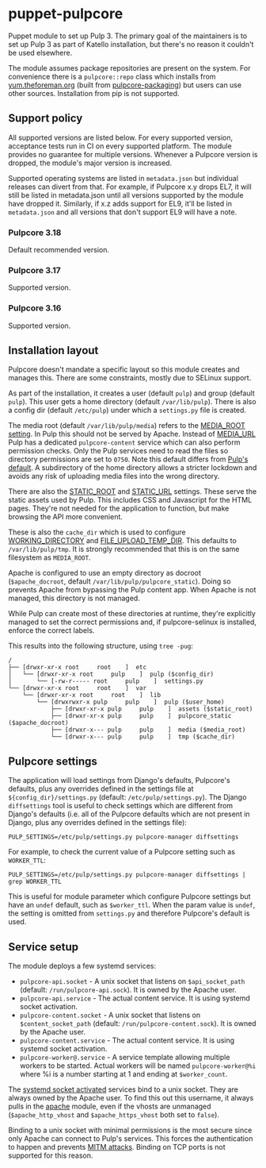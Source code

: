 # puppet-pulpcore

Puppet module to set up Pulp 3. The primary goal of the maintainers is to set up Pulp 3 as part of Katello installation, but there's no reason it couldn't be used elsewhere.

The module assumes package repositories are present on the system. For convenience there is a `pulpcore::repo` class which installs from [yum.theforeman.org](https://yum.theforeman.org/pulpcore) (built from [pulpcore-packaging](https://github.com/theforeman/pulpcore-packaging)) but users can use other sources. Installation from pip is not supported.

## Support policy

All supported versions are listed below. For every supported version, acceptance tests run in CI on every supported platform. The module provides no guarantee for multiple versions. Whenever a Pulpcore version is dropped, the module's major version is increased.

Supported operating systems are listed in `metadata.json` but individual releases can divert from that. For example, if Pulpcore x.y drops EL7, it will still be listed in metadata.json until all versions supported by the module have dropped it. Similarly, if x.z adds support for EL9, it'll be listed in `metadata.json` and all versions that don't support EL9 will have a note.

### Pulpcore 3.18

Default recommended version.

### Pulpcore 3.17

Supported version.

### Pulpcore 3.16

Supported version.

## Installation layout

Pulpcore doesn't mandate a specific layout so this module creates and manages this. There are some constraints, mostly due to SELinux support.

As part of the installation, it creates a user (default `pulp`) and group (default `pulp`). This user gets a home directory (default `/var/lib/pulp`). There is also a config dir (default `/etc/pulp`) under which a `settings.py` file is created.

The media root (default `/var/lib/pulp/media`) refers to the [MEDIA_ROOT setting](https://docs.djangoproject.com/en/2.2/ref/settings/#media-root). In Pulp this should not be served by Apache. Instead of [MEDIA_URL](https://docs.djangoproject.com/en/2.2/ref/settings/#media-url) Pulp has a dedicated `pulpcore-content` service which can also perform permission checks. Only the Pulp services need to read the files so directory permissions are set to `0750`. Note this default differs from [Pulp's default](https://docs.pulpproject.org/settings.html#media-root). A subdirectory of the home directory allows a stricter lockdown and avoids any risk of uploading media files into the wrong directory.

There are also the [STATIC_ROOT](https://docs.djangoproject.com/en/2.2/ref/settings/#std:setting-STATIC_ROOT) and [STATIC_URL](https://docs.djangoproject.com/en/2.2/ref/settings/#static-url) settings. These serve the static assets used by Pulp. This includes CSS and Javascript for the HTML pages. They're not needed for the application to function, but make browsing the API more convenient.

These is also the `cache_dir` which is used to configure [WORKING_DIRECTORY](https://docs.pulpproject.org/settings.html#working-directory) and [FILE_UPLOAD_TEMP_DIR](https://docs.djangoproject.com/en/2.2/ref/settings/#file-upload-temp-dir). This defaults to `/var/lib/pulp/tmp`. It is strongly recommended that this is on the same filesystem as `MEDIA_ROOT`.

Apache is configured to use an empty directory as docroot (`$apache_docroot`, default `/var/lib/pulp/pulpcore_static`). Doing so prevents Apache from bypassing the Pulp content app. When Apache is not managed, this directory is not managed.

While Pulp can create most of these directories at runtime, they're explicitly managed to set the correct permissions and, if pulpcore-selinux is installed, enforce the correct labels.

This results into the following structure, using `tree -pug`:
```
/
├── [drwxr-xr-x root     root    ]  etc
│   └── [drwxr-xr-x root     pulp    ]  pulp ($config_dir)
│       └── [-rw-r----- root     pulp    ]  settings.py
└── [drwxr-xr-x root     root    ]  var
    └── [drwxr-xr-x root     root    ]  lib
        └── [drwxrwxr-x pulp     pulp    ]  pulp ($user_home)
            ├── [drwxr-xr-x pulp     pulp    ]  assets ($static_root)
            ├── [drwxr-xr-x pulp     pulp    ]  pulpcore_static ($apache_docroot)
            ├── [drwxr-x--- pulp     pulp    ]  media ($media_root)
            └── [drwxr-x--- pulp     pulp    ]  tmp ($cache_dir)
```

## Pulpcore settings

The application will load settings from Django's defaults, Pulpcore's defaults, plus any overrides defined in the settings file at `${config_dir}/settings.py` (default: `/etc/pulp/settings.py`). The Django `diffsettings` tool is useful to check settings which are different from Django's defaults (i.e. all of the Pulpcore defaults which are not present in Django, plus any overrides defined in the settings file):

```shell
PULP_SETTINGS=/etc/pulp/settings.py pulpcore-manager diffsettings
```

For example, to check the current value of a Pulpcore setting such as `WORKER_TTL`:

```shell
PULP_SETTINGS=/etc/pulp/settings.py pulpcore-manager diffsettings | grep WORKER_TTL
```

This is useful for module parameter which configure Pulpcore settings but have an `undef` default, such as `$worker_ttl`.  When the param value is `undef`, the setting is omitted from `settings.py` and therefore Pulpcore's default is used.

## Service setup

The module deploys a few systemd services:
* `pulpcore-api.socket` - A unix socket that listens on `$api_socket_path` (default: `/run/pulpcore-api.sock`). It is owned by the Apache user.
* `pulpcore-api.service` - The actual content service. It is using systemd socket activation.
* `pulpcore-content.socket` - A unix socket that listens on `$content_socket_path` (default: `/run/pulpcore-content.sock`). It is owned by the Apache user.
* `pulpcore-content.service` - The actual content service. It is using systemd socket activation.
* `pulpcore-worker@.service` - A service template allowing multiple workers to be started. Actual workers will be named `pulpcore-worker@%i` where %i is a number starting at 1 and ending at `$worker_count`.

The [systemd socket activated](https://www.freedesktop.org/software/systemd/man/systemd.socket.html) services bind to a unix socket. They are always owned by the Apache user. To find this out this username, it always pulls in the [apache](https://github.com/puppetlabs/puppetlabs-apache) module, even if the vhosts are unmanaged (`$apache_http_vhost` and `$apache_https_vhost` both set to `false`).

Binding to a unix socket with minimal permissions is the most secure since only Apache can connect to Pulp's services. This forces the authentication to happen and prevents [MITM attacks](https://en.wikipedia.org/wiki/Man-in-the-middle_attack). Binding on TCP ports is not supported for this reason.
